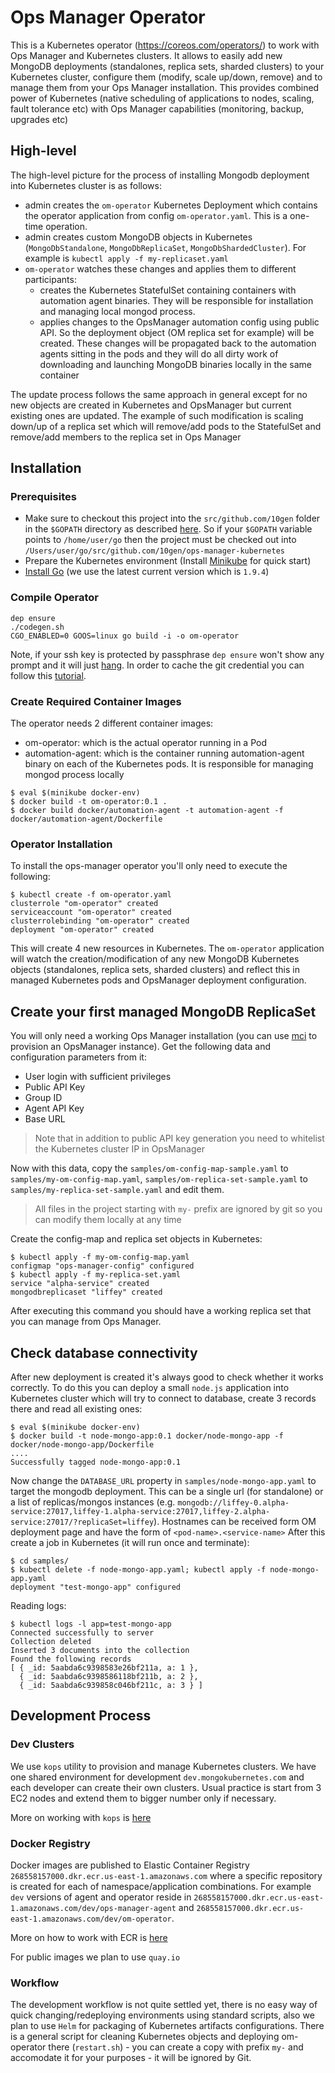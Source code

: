 # Ops Manager Operator #

This is a Kubernetes operator (https://coreos.com/operators/) to work
with Ops Manager and Kubernetes clusters. It allows to easily add new
MongoDB deployments (standalones, replica sets, sharded clusters) to your Kubernetes cluster, configure them (modify, scale up/down, remove) and to manage them from your
Ops Manager installation. This provides combined power of Kubernetes (native scheduling of applications to nodes, scaling, fault tolerance etc) with Ops Manager capabilities (monitoring, backup, upgrades etc)

## High-level

The high-level picture for the process of installing Mongodb deployment into Kubernetes cluster is as follows:
* admin creates the `om-operator` Kubernetes Deployment which contains the operator application from config `om-operator.yaml`. This is a one-time operation.
* admin creates custom MongoDB objects in Kubernetes (`MongoDbStandalone`, `MongoDbReplicaSet`, `MongoDbShardedCluster`). For example is `kubectl apply -f my-replicaset.yaml`
* `om-operator` watches these changes and applies them to different participants:
  * creates the Kubernetes StatefulSet containing containers with automation agent binaries. They will be responsible for installation and managing local mongod process.
  * applies changes to the OpsManager automation config using public API. So the deployment object (OM replica set for example) will be created. These changes will be propagated back to the automation agents sitting in the pods and they will do all dirty work of downloading and launching MongoDB binaries locally in the same container

The update process follows the same approach in general except for no new objects are created in Kubernetes and OpsManager but current existing ones are updated. The example of such modification is scaling down/up of a replica set which will remove/add pods to the StatefulSet and remove/add members to the replica set in Ops Manager


## Installation ##
### Prerequisites
* Make sure to checkout this project into the `src/github.com/10gen` folder in the `$GOPATH` directory as described [here](https://golang.org/doc/code.html). So if your `$GOPATH` variable points to `/home/user/go` then the project must be checked out into `/Users/user/go/src/github.com/10gen/ops-manager-kubernetes`
* Prepare the Kubernetes environment (Install [Minikube](https://kubernetes.io/docs/getting-started-guides/minikube/) for quick start)
* [Install Go](https://golang.org/doc/install) (we use the latest current version which is `1.9.4`)
### Compile Operator ###

```
dep ensure
./codegen.sh
CGO_ENABLED=0 GOOS=linux go build -i -o om-operator
```

Note, if your ssh key is protected by passphrase `dep ensure` won't show any prompt and it will just [hang](https://github.com/golang/dep/issues/1726). In order to cache the git credential you can follow this [tutorial](https://help.github.com/articles/generating-a-new-ssh-key-and-adding-it-to-the-ssh-agent/#adding-your-ssh-key-to-the-ssh-agent).

### Create Required Container Images ###

The operator needs 2 different container images:

* om-operator: which is the actual operator running in a Pod
* automation-agent: which is the container running automation-agent binary on each of the Kubernetes pods. It is responsible for managing mongod process locally


```
$ eval $(minikube docker-env)
$ docker build -t om-operator:0.1 .
$ docker build docker/automation-agent -t automation-agent -f docker/automation-agent/Dockerfile

```

### Operator Installation ###

To install the ops-manager operator you'll only need to execute the
following:

    $ kubectl create -f om-operator.yaml
    clusterrole "om-operator" created
    serviceaccount "om-operator" created
    clusterrolebinding "om-operator" created
    deployment "om-operator" created

This will create 4 new resources in Kubernetes. The `om-operator` application will watch the creation/modification of any new MongoDB Kubernetes objects (standalones, replica sets, sharded clusters) and reflect this in managed Kubernetes pods and OpsManager deployment configuration.

## Create your first managed MongoDB ReplicaSet ##

You will only need a working Ops Manager installation (you can use [mci](https://mci.mms-build.10gen.cc) to provision an OpsManager instance). Get the following data and configuration
parameters from it:

* User login with sufficient privileges
* Public API Key
* Group ID
* Agent API Key
* Base URL

> Note that in addition to public API key generation you need to whitelist the Kubernetes cluster IP in OpsManager

Now with this data, copy the `samples/om-config-map-sample.yaml` to `samples/my-om-config-map.yaml`,
 `samples/om-replica-set-sample.yaml` to `samples/my-replica-set-sample.yaml` and edit them.

> All files in the project starting with `my-` prefix are ignored by git so you can modify them locally at any time

Create the config-map and replica set objects in Kubernetes:

    $ kubectl apply -f my-om-config-map.yaml
    configmap "ops-manager-config" configured
    $ kubectl apply -f my-replica-set.yaml
    service "alpha-service" created
    mongodbreplicaset "liffey" created

After executing this command you should have a working replica set that you can manage from Ops Manager.

## Check database connectivity

After new deployment is created it's always good to check whether it works correctly. To do this you can deploy a small `node.js` application into Kubernetes cluster which will try to connect to database, create 3 records there and read all existing ones:

    $ eval $(minikube docker-env)    
    $ docker build -t node-mongo-app:0.1 docker/node-mongo-app -f docker/node-mongo-app/Dockerfile
    ....
    Successfully tagged node-mongo-app:0.1

Now change the `DATABASE_URL` property in `samples/node-mongo-app.yaml` to target the mongodb deployment.
This can be a single url (for standalone) or a list of replicas/mongos instances (e.g. `mongodb://liffey-0.alpha-service:27017,liffey-1.alpha-service:27017,liffey-2.alpha-service:27017/?replicaSet=liffey`).
Hostnames can be received form OM deployment page and have the form of `<pod-name>.<service-name>`
After this create a job in Kubernetes (it will run once and terminate):

    $ cd samples/
    $ kubectl delete -f node-mongo-app.yaml; kubectl apply -f node-mongo-app.yaml
    deployment "test-mongo-app" configured
    
Reading logs:

    $ kubectl logs -l app=test-mongo-app
    Connected successfully to server
    Collection deleted
    Inserted 3 documents into the collection
    Found the following records
    [ { _id: 5aabda6c9398583e26bf211a, a: 1 },
      { _id: 5aabda6c9398586118bf211b, a: 2 },
      { _id: 5aabda6c939858c046bf211c, a: 3 } ]
      
## Development Process
### Dev Clusters
We use `kops` utility to provision and manage Kubernetes clusters. We have one shared environment for development `dev.mongokubernetes.com` and each developer can create their own clusters. Usual practice is start from 3 EC2 nodes and extend them to bigger number only if necessary.

More on working with `kops` is [here](docs/aws_kops.md)

### Docker Registry
Docker images are published to Elastic Container Registry `268558157000.dkr.ecr.us-east-1.amazonaws.com` where a specific repository is created for each of namespace/application combinations. For example `dev` versions of agent and operator reside in `268558157000.dkr.ecr.us-east-1.amazonaws.com/dev/ops-manager-agent` and `268558157000.dkr.ecr.us-east-1.amazonaws.com/dev/om-operator`.

More on how to work with ECR is [here](docs/aws_docker_registry.md) 

For public images we plan to use `quay.io`

### Workflow
The development workflow is not quite settled yet, there is no easy way of quick changing/redeploying environments using standard scripts, also we plan to use `Helm` for packaging of Kubernetes artifacts configurations. There is a general script for cleaning Kubernetes objects and deploying om-operator there (`restart.sh`) - you can create a copy with prefix `my-` and accomodate it for your purposes - it will be ignored by Git.
